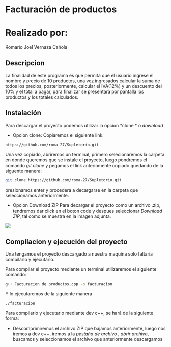 # Facturación de productos

# Realizado por:
Romario Joel Vernaza Cañola

## Descripcion
La finalidad de este programa es que permita que el usuario ingrese el nombre y precio de 10 productos, una vez ingresados calcular la suma de todos los precios, posteriormente, calcular el IVA(12%) y un descuento del 10% y el total a pagar, para finalizar se presentara por pantalla los productos y los totales calculados.  

## Instalación
Para descargar el proyecto podemos utilizar la opcion *clone * o *download*

- Opcion clone:
Copiaremos el siguiente link:
```bash
https://github.com/roma-27/Supletorio.git 
```
Una vez copiado, abriremos un terminal, primero selecionaremos la carpeta en donde queremos que se instale el proyecto, luego pondremos el comando *git clone* y pegamos el link anteriomente copiado quedando de la siguente manera:
```bash
git clone https://github.com/roma-27/Supletorio.git 
```
presionamos enter y procedera a decargarse en la carpeta que seleccionamos anteriormente.

- Opcion Download ZIP
Para decargar el proyecto como un archivo .zip, tendremos dar click en el boton code y despues seleccionar *Download ZIP*, tal como se muestra en la imagen adjunta.

![](https://helpdeskgeek.com/wp-content/pictures/2021/06/11CodeButtonDownloadZip.png)
 

## Compilacion y ejecución del proyecto

Una tengamos el proyecto descargado a nuestra maquína solo faltaria compilarlo y ejecutarlo.

Para compilar el proyecto mediante un terminal utilizaremos el siguiente comando:
```bash
g++ Facturacion de productos.cpp -o facturacion
```
Y lo ejecutaremos  de la siguiente manera
```bash
./facturacion
```
Para compilarlo y ejecutarlo mediante dev c++, se hará de la siguiente forma:
- Descomprimiremos el archivo ZIP que bajamos anteriormente, luego nos iremos a dev c++, iremos a la *pestaña de archivo* , *abrir archivo*,  buscamos y seleccionamos el archivo que  anteriormente descargamos
